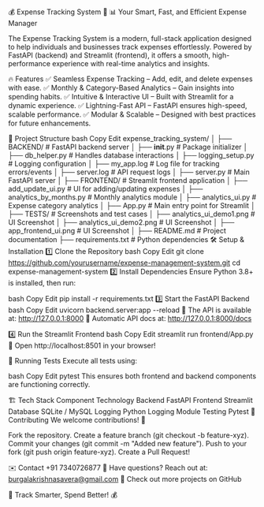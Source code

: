 💰 Expense Tracking System 🚀
📊 Your Smart, Fast, and Efficient Expense Manager

The Expense Tracking System is a modern, full-stack application designed to help individuals and businesses track expenses effortlessly. Powered by FastAPI (backend) and Streamlit (frontend), it offers a smooth, high-performance experience with real-time analytics and insights.

🔥 Features
✅ Seamless Expense Tracking – Add, edit, and delete expenses with ease.
✅ Monthly & Category-Based Analytics – Gain insights into spending habits.
✅ Intuitive & Interactive UI – Built with Streamlit for a dynamic experience.
✅ Lightning-Fast API – FastAPI ensures high-speed, scalable performance.
✅ Modular & Scalable – Designed with best practices for future enhancements.

📁 Project Structure
bash
Copy
Edit
expense_tracking_system/
│
├── BACKEND/                    # FastAPI backend server
│   ├── __init__.py             # Package initializer
│   ├── db_helper.py            # Handles database interactions
│   ├── logging_setup.py        # Logging configuration
│   ├── my_app.log              # Log file for tracking errors/events
│   ├── server.log              # API request logs
│   ├── server.py               # Main FastAPI server
│
├── FRONTEND/                   # Streamlit frontend application
│   ├── add_update_ui.py        # UI for adding/updating expenses
│   ├── analytics_by_months.py  # Monthly analytics module
│   ├── analytics_ui.py         # Expense category analytics
│   ├── App.py                  # Main entry point for Streamlit
│
├── TESTS/                      # Screenshots and test cases
│   ├── analytics_ui_demo1.png  # UI Screenshot
│   ├── analytics_ui_demo2.png  # UI Screenshot
│   ├── app_frontend_ui.png     # UI Screenshot
│
├── README.md                   # Project documentation
├── requirements.txt            # Python dependencies
🛠️ Setup & Installation
1️⃣ Clone the Repository
bash
Copy
Edit
git clone https://github.com/yourusername/expense-management-system.git
cd expense-management-system
2️⃣ Install Dependencies
Ensure Python 3.8+ is installed, then run:

bash
Copy
Edit
pip install -r requirements.txt
3️⃣ Start the FastAPI Backend
bash
Copy
Edit
uvicorn backend.server:app --reload
🔗 The API is available at: http://127.0.0.1:8000
📜 Automatic API docs at: http://127.0.0.1:8000/docs

4️⃣ Run the Streamlit Frontend
bash
Copy
Edit
streamlit run frontend/App.py
🎨 Open http://localhost:8501 in your browser!

🧪 Running Tests
Execute all tests using:

bash
Copy
Edit
pytest
This ensures both frontend and backend components are functioning correctly.

🏗️ Tech Stack
Component	Technology
Backend	FastAPI
Frontend	Streamlit
Database	SQLite / MySQL
Logging	Python Logging Module
Testing	Pytest
📢 Contributing
We welcome contributions! 🚀

Fork the repository.
Create a feature branch (git checkout -b feature-xyz).
Commit your changes (git commit -m "Added new feature").
Push to your fork (git push origin feature-xyz).
Create a Pull Request!


✉️ Contact +91 7340726877
📩 Have questions? Reach out at: burgalakrishnasavera@gmail.com
🔗 Check out more projects on GitHub

🚀 Track Smarter, Spend Better! 💰
